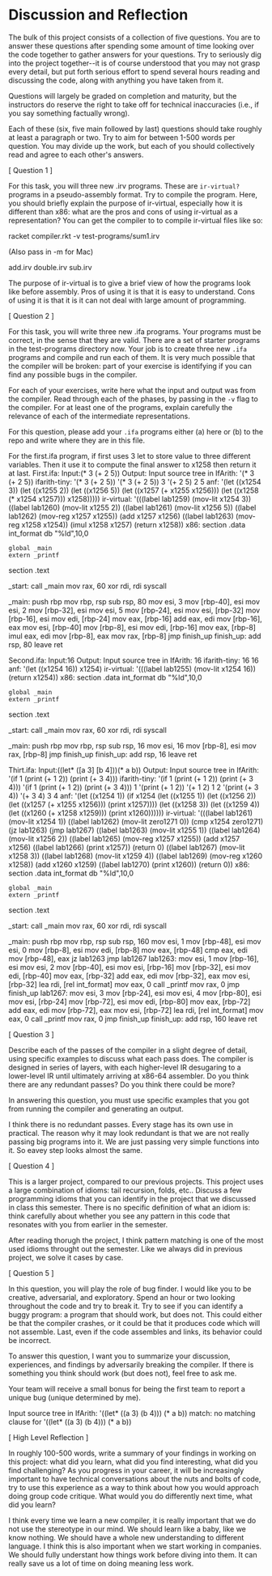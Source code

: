 # Discussion and Reflection


The bulk of this project consists of a collection of five
questions. You are to answer these questions after spending some
amount of time looking over the code together to gather answers for
your questions. Try to seriously dig into the project together--it is
of course understood that you may not grasp every detail, but put
forth serious effort to spend several hours reading and discussing the
code, along with anything you have taken from it.

Questions will largely be graded on completion and maturity, but the
instructors do reserve the right to take off for technical
inaccuracies (i.e., if you say something factually wrong).

Each of these (six, five main followed by last) questions should take
roughly at least a paragraph or two. Try to aim for between 1-500
words per question. You may divide up the work, but each of you should
collectively read and agree to each other's answers.

[ Question 1 ] 

For this task, you will three new .irv programs. These are
`ir-virtual?` programs in a pseudo-assembly format. Try to compile the
program. Here, you should briefly explain the purpose of ir-virtual,
especially how it is different than x86: what are the pros and cons of
using ir-virtual as a representation? You can get the compiler to to
compile ir-virtual files like so: 

racket compiler.rkt -v test-programs/sum1.irv 

(Also pass in -m for Mac)

add.irv
double.irv
sub.irv

The purpose of ir-virtual is to give a brief view of how the programs look like before assembly.
Pros of using it is that it is easy to understand.
Cons of using it is that it is it can not deal with large amount of programming.

[ Question 2 ] 

For this task, you will write three new .ifa programs. Your programs
must be correct, in the sense that they are valid. There are a set of
starter programs in the test-programs directory now. Your job is to
create three new `.ifa` programs and compile and run each of them. It
is very much possible that the compiler will be broken: part of your
exercise is identifying if you can find any possible bugs in the
compiler.

For each of your exercises, write here what the input and output was
from the compiler. Read through each of the phases, by passing in the
`-v` flag to the compiler. For at least one of the programs, explain
carefully the relevance of each of the intermediate representations.

For this question, please add your `.ifa` programs either (a) here or
(b) to the repo and write where they are in this file.

For the first.ifa program, if first uses 3 let to store value to three different variables.
Then it use it to compute the final answer to x1258 then return it at last.
First.ifa:
Input:(* 3 (+ 2 5))
Output:
Input source tree in IfArith:
'(* 3 (+ 2 5))
ifarith-tiny:
'(* 3 (+ 2 5))
'(* 3 (+ 2 5))
3
'(+ 2 5)
2
5
anf:
'(let ((x1254 3))
   (let ((x1255 2))
     (let ((x1256 5))
       (let ((x1257 (+ x1255 x1256))) (let ((x1258 (* x1254 x1257))) x1258)))))
ir-virtual:
'(((label lab1259) (mov-lit x1254 3))
  ((label lab1260) (mov-lit x1255 2))
  ((label lab1261) (mov-lit x1256 5))
  ((label lab1262) (mov-reg x1257 x1255))
  (add x1257 x1256)
  ((label lab1263) (mov-reg x1258 x1254))
  (imul x1258 x1257)
  (return x1258))
x86:
section .data
	int_format db "%ld",10,0


	global _main
	extern _printf
section .text


_start:	call _main
	mov rax, 60
	xor rdi, rdi
	syscall


_main:	push rbp
	mov rbp, rsp
	sub rsp, 80
	mov esi, 3
	mov [rbp-40], esi
	mov esi, 2
	mov [rbp-32], esi
	mov esi, 5
	mov [rbp-24], esi
	mov esi, [rbp-32]
	mov [rbp-16], esi
	mov edi, [rbp-24]
	mov eax, [rbp-16]
	add eax, edi
	mov [rbp-16], eax
	mov esi, [rbp-40]
	mov [rbp-8], esi
	mov edi, [rbp-16]
	mov eax, [rbp-8]
	imul eax, edi
	mov [rbp-8], eax
	mov rax, [rbp-8]
	jmp finish_up
finish_up:	add rsp, 80
	leave 
	ret 

Second.ifa:
Input:16
Output:
Input source tree in IfArith:
16
ifarith-tiny:
16
16
anf:
'(let ((x1254 16)) x1254)
ir-virtual:
'(((label lab1255) (mov-lit x1254 16)) (return x1254))
x86:
section .data
	int_format db "%ld",10,0


	global _main
	extern _printf
section .text


_start:	call _main
	mov rax, 60
	xor rdi, rdi
	syscall


_main:	push rbp
	mov rbp, rsp
	sub rsp, 16
	mov esi, 16
	mov [rbp-8], esi
	mov rax, [rbp-8]
	jmp finish_up
finish_up:	add rsp, 16
	leave 
	ret 

Thirt.ifa:
Input:((let* ([a 3] [b 4]))(* a b))
Output:
Input source tree in IfArith:
'(if 1 (print (+ 1 2)) (print (+ 3 4)))
ifarith-tiny:
'(if 1 (print (+ 1 2)) (print (+ 3 4)))
'(if 1 (print (+ 1 2)) (print (+ 3 4)))
1
'(print (+ 1 2))
'(+ 1 2)
1
2
'(print (+ 3 4))
'(+ 3 4)
3
4
anf:
'(let ((x1254 1))
   (if x1254
     (let ((x1255 1))
       (let ((x1256 2)) (let ((x1257 (+ x1255 x1256))) (print x1257))))
     (let ((x1258 3))
       (let ((x1259 4)) (let ((x1260 (+ x1258 x1259))) (print x1260))))))
ir-virtual:
'(((label lab1261) (mov-lit x1254 1))
  ((label lab1262) (mov-lit zero1271 0))
  (cmp x1254 zero1271)
  (jz lab1263)
  (jmp lab1267)
  ((label lab1263) (mov-lit x1255 1))
  ((label lab1264) (mov-lit x1256 2))
  ((label lab1265) (mov-reg x1257 x1255))
  (add x1257 x1256)
  ((label lab1266) (print x1257))
  (return 0)
  ((label lab1267) (mov-lit x1258 3))
  ((label lab1268) (mov-lit x1259 4))
  ((label lab1269) (mov-reg x1260 x1258))
  (add x1260 x1259)
  ((label lab1270) (print x1260))
  (return 0))
x86:
section .data
	int_format db "%ld",10,0


	global _main
	extern _printf
section .text


_start:	call _main
	mov rax, 60
	xor rdi, rdi
	syscall


_main:	push rbp
	mov rbp, rsp
	sub rsp, 160
	mov esi, 1
	mov [rbp-48], esi
	mov esi, 0
	mov [rbp-8], esi
	mov edi, [rbp-8]
	mov eax, [rbp-48]
	cmp eax, edi
	mov [rbp-48], eax
	jz lab1263
	jmp lab1267
lab1263:	mov esi, 1
	mov [rbp-16], esi
	mov esi, 2
	mov [rbp-40], esi
	mov esi, [rbp-16]
	mov [rbp-32], esi
	mov edi, [rbp-40]
	mov eax, [rbp-32]
	add eax, edi
	mov [rbp-32], eax
	mov esi, [rbp-32]
	lea rdi, [rel int_format]
	mov eax, 0
	call _printf
	mov rax, 0
	jmp finish_up
lab1267:	mov esi, 3
	mov [rbp-24], esi
	mov esi, 4
	mov [rbp-80], esi
	mov esi, [rbp-24]
	mov [rbp-72], esi
	mov edi, [rbp-80]
	mov eax, [rbp-72]
	add eax, edi
	mov [rbp-72], eax
	mov esi, [rbp-72]
	lea rdi, [rel int_format]
	mov eax, 0
	call _printf
	mov rax, 0
	jmp finish_up
finish_up:	add rsp, 160
	leave 
	ret 

[ Question 3 ] 

Describe each of the passes of the compiler in a slight degree of
detail, using specific examples to discuss what each pass does. The
compiler is designed in series of layers, with each higher-level IR
desugaring to a lower-level IR until ultimately arriving at x86-64
assembler. Do you think there are any redundant passes? Do you think
there could be more?

In answering this question, you must use specific examples that you
got from running the compiler and generating an output.

I think there is no redundant passes. Every stage has its own use in practical.
The reason why it may look redundant is that we are not really passing big programs
into it. We are just passing very simple functions into it. So eavey step looks 
almost the same.

[ Question 4 ] 

This is a larger project, compared to our previous projects. This
project uses a large combination of idioms: tail recursion, folds,
etc.. Discuss a few programming idioms that you can identify in the
project that we discussed in class this semester. There is no specific
definition of what an idiom is: think carefully about whether you see
any pattern in this code that resonates with you from earlier in the
semester.

After reading thorugh the project, I think pattern matching is one of the 
most used idioms throught out the semester. Like we always did in previous 
project, we solve it cases by case.

[ Question 5 ] 

In this question, you will play the role of bug finder. I would like
you to be creative, adversarial, and exploratory. Spend an hour or two
looking throughout the code and try to break it. Try to see if you can
identify a buggy program: a program that should work, but does
not. This could either be that the compiler crashes, or it could be
that it produces code which will not assemble. Last, even if the code
assembles and links, its behavior could be incorrect.

To answer this question, I want you to summarize your discussion,
experiences, and findings by adversarily breaking the compiler. If
there is something you think should work (but does not), feel free to
ask me.

Your team will receive a small bonus for being the first team to
report a unique bug (unique determined by me).

Input source tree in IfArith:
'((let* ((a 3) (b 4))) (* a b))
match: no matching clause for '((let* ((a 3) (b 4))) (* a b))

[ High Level Reflection ] 

In roughly 100-500 words, write a summary of your findings in working
on this project: what did you learn, what did you find interesting,
what did you find challenging? As you progress in your career, it will
be increasingly important to have technical conversations about the
nuts and bolts of code, try to use this experience as a way to think
about how you would approach doing group code critique. What would you
do differently next time, what did you learn?

I think every time we learn a new compiler, it is really important that we
do not use the stereotype in our mind. We should learn like a baby, like we
know nothing. We should have a whole new understanding to different language.
I think this is also important when we start working in companies. We should 
fully understant how things work before diving into them. It can really save
us a lot of time on doing meaning less work.

